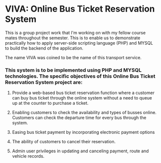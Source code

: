 # VIVA: Online Bus Ticket Reservation System

This is a group project work that I'm working on with my fellow course mates throughout the semester. This is to enable us to demonstrate practically how to apply server-side scripting language (PHP)
and MYSQL to build the backend of the application.

The name VIVA was coined to be the name of this transport service.

### This system is to be implemented using PHP and MYSQL technologies. The specific objectives of this Online Bus Ticket Reservation System project are:

1. Provide a web-based bus ticket reservation function where a customer can buy bus ticket through the online system without a need to queue up at the counter to purchase a ticket.

2. Enabling customers to check the availability and types of busses online. Customers can check the departure time for every bus through the system.

3. Easing bus ticket payment by incorporating electronic payment options

4. The ability of customers to cancel their reservation.

5. Admin user privileges in updating and canceling payment, route and vehicle records.

